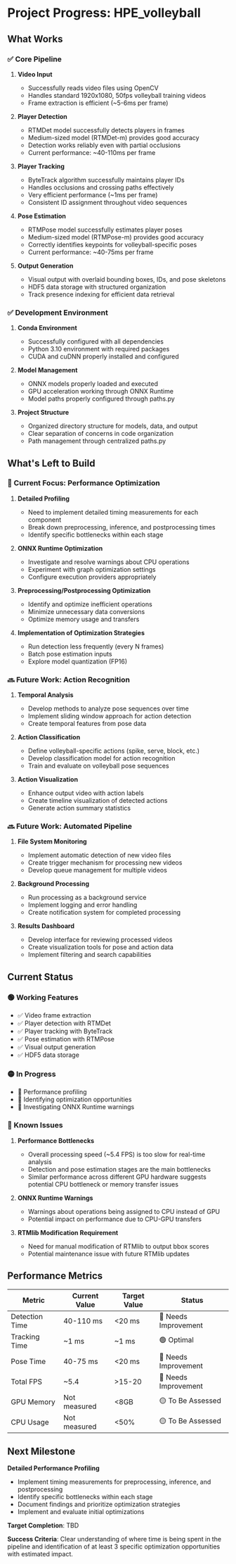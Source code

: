 # Project Progress: HPE_volleyball

## What Works

### ✅ Core Pipeline

1. **Video Input**
   - Successfully reads video files using OpenCV
   - Handles standard 1920x1080, 50fps volleyball training videos
   - Frame extraction is efficient (~5-6ms per frame)

2. **Player Detection**
   - RTMDet model successfully detects players in frames
   - Medium-sized model (RTMDet-m) provides good accuracy
   - Detection works reliably even with partial occlusions
   - Current performance: ~40-110ms per frame

3. **Player Tracking**
   - ByteTrack algorithm successfully maintains player IDs
   - Handles occlusions and crossing paths effectively
   - Very efficient performance (~1ms per frame)
   - Consistent ID assignment throughout video sequences

4. **Pose Estimation**
   - RTMPose model successfully estimates player poses
   - Medium-sized model (RTMPose-m) provides good accuracy
   - Correctly identifies keypoints for volleyball-specific poses
   - Current performance: ~40-75ms per frame

5. **Output Generation**
   - Visual output with overlaid bounding boxes, IDs, and pose skeletons
   - HDF5 data storage with structured organization
   - Track presence indexing for efficient data retrieval

### ✅ Development Environment

1. **Conda Environment**
   - Successfully configured with all dependencies
   - Python 3.10 environment with required packages
   - CUDA and cuDNN properly installed and configured

2. **Model Management**
   - ONNX models properly loaded and executed
   - GPU acceleration working through ONNX Runtime
   - Model paths properly configured through paths.py

3. **Project Structure**
   - Organized directory structure for models, data, and output
   - Clear separation of concerns in code organization
   - Path management through centralized paths.py

## What's Left to Build

### 🔄 Current Focus: Performance Optimization

1. **Detailed Profiling**
   - Need to implement detailed timing measurements for each component
   - Break down preprocessing, inference, and postprocessing times
   - Identify specific bottlenecks within each stage

2. **ONNX Runtime Optimization**
   - Investigate and resolve warnings about CPU operations
   - Experiment with graph optimization settings
   - Configure execution providers appropriately

3. **Preprocessing/Postprocessing Optimization**
   - Identify and optimize inefficient operations
   - Minimize unnecessary data conversions
   - Optimize memory usage and transfers

4. **Implementation of Optimization Strategies**
   - Run detection less frequently (every N frames)
   - Batch pose estimation inputs
   - Explore model quantization (FP16)

### 🔜 Future Work: Action Recognition

1. **Temporal Analysis**
   - Develop methods to analyze pose sequences over time
   - Implement sliding window approach for action detection
   - Create temporal features from pose data

2. **Action Classification**
   - Define volleyball-specific actions (spike, serve, block, etc.)
   - Develop classification model for action recognition
   - Train and evaluate on volleyball pose sequences

3. **Action Visualization**
   - Enhance output video with action labels
   - Create timeline visualization of detected actions
   - Generate action summary statistics

### 🔜 Future Work: Automated Pipeline

1. **File System Monitoring**
   - Implement automatic detection of new video files
   - Create trigger mechanism for processing new videos
   - Develop queue management for multiple videos

2. **Background Processing**
   - Run processing as a background service
   - Implement logging and error handling
   - Create notification system for completed processing

3. **Results Dashboard**
   - Develop interface for reviewing processed videos
   - Create visualization tools for pose and action data
   - Implement filtering and search capabilities

## Current Status

### 🟢 Working Features

- ✅ Video frame extraction
- ✅ Player detection with RTMDet
- ✅ Player tracking with ByteTrack
- ✅ Pose estimation with RTMPose
- ✅ Visual output generation
- ✅ HDF5 data storage

### 🟡 In Progress

- 🔄 Performance profiling
- 🔄 Identifying optimization opportunities
- 🔄 Investigating ONNX Runtime warnings

### 🔴 Known Issues

1. **Performance Bottlenecks**
   - Overall processing speed (~5.4 FPS) is too slow for real-time analysis
   - Detection and pose estimation stages are the main bottlenecks
   - Similar performance across different GPU hardware suggests potential CPU bottleneck or memory transfer issues

2. **ONNX Runtime Warnings**
   - Warnings about operations being assigned to CPU instead of GPU
   - Potential impact on performance due to CPU-GPU transfers

3. **RTMlib Modification Requirement**
   - Need for manual modification of RTMlib to output bbox scores
   - Potential maintenance issue with future RTMlib updates

## Performance Metrics

| Metric | Current Value | Target Value | Status |
|--------|---------------|--------------|--------|
| Detection Time | 40-110 ms | <20 ms | 🔴 Needs Improvement |
| Tracking Time | ~1 ms | ~1 ms | 🟢 Optimal |
| Pose Time | 40-75 ms | <20 ms | 🔴 Needs Improvement |
| Total FPS | ~5.4 | >15-20 | 🔴 Needs Improvement |
| GPU Memory | Not measured | <8GB | 🟡 To Be Assessed |
| CPU Usage | Not measured | <50% | 🟡 To Be Assessed |

## Next Milestone

**Detailed Performance Profiling**

- Implement timing measurements for preprocessing, inference, and postprocessing
- Identify specific bottlenecks within each stage
- Document findings and prioritize optimization strategies
- Implement and evaluate initial optimizations

**Target Completion**: TBD

**Success Criteria**: Clear understanding of where time is being spent in the pipeline and identification of at least 3 specific optimization opportunities with estimated impact.

